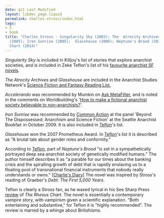 ```yaml
---
date: git Last Modified
layout: libdoc_page.liquid
permalink: charles-stross/index.html
tags:
- S
- book
title: "Charles Stross - Singularity Sky (2003); The  Atrocity Archives (2004);   Accelerando
  (2005); Iron Sunrise (2005);  Glasshouse (2006); Neptune's Brood (2013); The Rhesus
  Chart (2014)"
---
```


_Singularity Sky_ is included in Killjoy's list of stories that explore anarchist  societies, and is included in Zeke Teflon's list of his <a href="http://seesharppress.wordpress.com/2013/10/24/anarchist-science-fiction-favorite-novels/"> favourite anarchist SF novels</a>.

_The Atrocity Archives_  and  _Glasshouse_ are included in the Anarchist  Studies Network's <a href="http://www.anarchist-studies-network.org.uk/ReadingLists_ScienceFictionandFantasy"> Science Fiction and Fantasy Reading List.</a>

_Accelerando_ was recommended by  Mumkin on <a href="http://ask.metafilter.com/256904/No-More-Culture-Books-left-what-other-SF-is-like-Iain-Banks"> Ask MetaFilter</a>, and is noted in the comments on Worldbuilding's '<a href="http://worldbuilding.stackexchange.com/questions/17163/how-to-make-a-fictional-anarchist-society-believable-to-non-anarchists">How to make a fictional anarchist society believable to non-anarchists?</a>'.

_Iron Sunrise_ was recommended by <a href="http://nwsfsnews.blogspot.com/2009/10/i-wanna-read-sf-anarchy.html"> Common Action</a> at the panel 'Beyond The Dispossessed: Anarchism and Science  Fiction' at the Seattle Anarchist Bookfair in October 2009. It is also included  in <a href="http://seesharppress.wordpress.com/2013/10/24/anarchist-science-fiction-favorite-novels/"> Teflon</a>'s list.

_Glasshouse_  won the 2007 Prometheus Award. In <a href="http://seesharppress.wordpress.com/2013/10/24/anarchist-science-fiction-favorite-novels/"> Teflon</a>'s list it is described as "A brutal tale about gender roles and  conformity."

According to <a href="http://seesharppress.wordpress.com/2013/10/24/anarchist-science-fiction-favorite-novels/"> Teflon</a>, part of _Neptune's Brood_ "is set in a sympathetically portrayed deep sea anarchist  society of genetically modified humans." The author himself describes it as  "a parable for our times about the banking crisis and the spiralling growth of  debt that is rapidly enslaving us to a floating pool of transnational financial  instruments that nobody really understands or owns." [<a href="http://www.antipope.org/charlie/blog-static/2014/09/crib-sheet-neptunes-brood.html">Charlie's  Diary</a>] The novel was inspired by Stross's reading of Graeber's _Debt: The First 5,000 Years_.

Teflon is clearly a Stross fan, as he waxed lyrical in his See Sharp Press <a href="https://seesharppress.wordpress.com/2014/07/08/book-review-the-rhesus-chart-by-charles-stross/">review</a> of _The Rhesus Chart_. The 
novel is essentially a contemporary vampire story, with vampirism given a scientific explanation. "Both entertaining and substantive," for Teflon it is "highly recommended". The review is marred by a whinge about Britishisms.